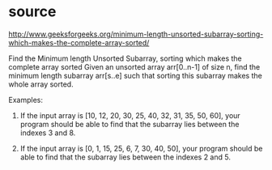 # source
http://www.geeksforgeeks.org/minimum-length-unsorted-subarray-sorting-which-makes-the-complete-array-sorted/

Find the Minimum length Unsorted Subarray, sorting which makes the complete array sorted
Given an unsorted array arr[0..n-1] of size n, find the minimum length subarray arr[s..e] such that sorting this subarray makes the whole array sorted.

Examples:
1) If the input array is [10, 12, 20, 30, 25, 40, 32, 31, 35, 50, 60], your program should be able to find that the subarray lies between the indexes 3 and 8.

2) If the input array is [0, 1, 15, 25, 6, 7, 30, 40, 50], your program should be able to find that the subarray lies between the indexes 2 and 5.
